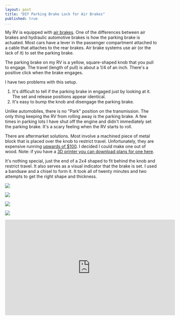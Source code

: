 ```yaml
---
layout: post  
title: "DIY Parking Brake Lock for Air Brakes"
published: true
...
```


My RV is equipped with [air
brakes](https://www.wikiwand.com/en/Air_brake_(road_vehicle)). One of
the differences between air brakes and hydraulic automotive brakes is
how the parking brake is actuated. Most cars have a lever in the
passenger compartment attached to a cable that attaches to the rear
brakes. Air brake systems use air (or the lack of it) to set the parking
brake.

The parking brake on my RV is a yellow, square-shaped knob that you pull
to engage. The travel (length of pull) is about a 1/4 of an inch.
There's a positive click when the brake engages.

I have two problems with this setup.

1.  It's difficult to tell if the parking brake in engaged just by
    looking at it. The set and release positions appear identical.
2.  It's easy to bump the knob and disengage the parking brake.

Unlike automobiles, there is no "Park" position on the transmission. The
only thing keeping the RV from rolling away is the parking brake. A few
times in parking lots I have shut off the engine and didn't immediately
set the parking brake. It's a scary feeling when the RV starts to roll.

There are aftermarket solutions. Most involve a machined piece of metal
block that is placed over the knob to restrict travel. Unfortunately,
they are expensive running [upwards of
$100](https://war-lok.com/product/tractor-air-brake-lock/). I decided I
could make one out of wood. Note: if you have a [3D printer you can
download plans for one here](https://www.thingiverse.com/thing:1860293).

It's nothing special, just the end of a 2x4 shaped to fit behind the
knob and restrict travel. It also serves as a visual indicator that the
brake is set. I used a bandsaw and a chisel to form it. It took all of
twenty minutes and two attempts to get the right shape and thickness.

![](http://i.imgur.com/ggWlWgT.jpg)

![](http://i.imgur.com/2qLiU9s.jpg)

![](http://i.imgur.com/ZZufA4u.jpg)

![](http://i.imgur.com/2j50kmm.jpg)

<iframe width="560" height="315" src="https://www.youtube.com/embed/cYYIaTAeFLY?rel=0" frameborder="0" allow="autoplay; encrypted-media" allowfullscreen>
</iframe>

